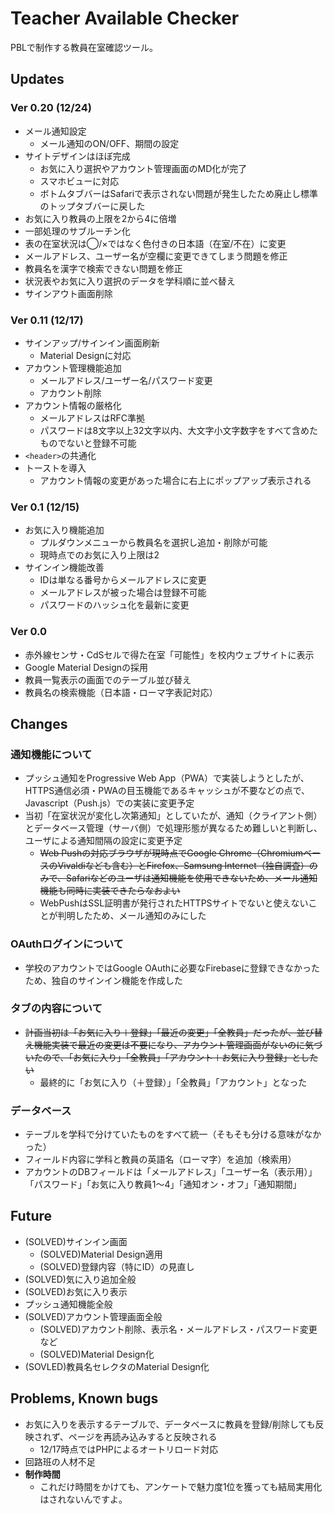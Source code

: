 # Teacher Available Checker

PBLで制作する教員在室確認ツール。

## Updates

### Ver 0.20 (12/24)

- メール通知設定
  - メール通知のON/OFF、期間の設定
- サイトデザインはほぼ完成
  - お気に入り選択やアカウント管理画面のMD化が完了
  - スマホビューに対応
  - ボトムタブバーはSafariで表示されない問題が発生したため廃止し標準のトップタブバーに戻した
- お気に入り教員の上限を2から4に倍増
- 一部処理のサブルーチン化
- 表の在室状況は◯/×ではなく色付きの日本語（在室/不在）に変更
- メールアドレス、ユーザー名が空欄に変更できてしまう問題を修正
- 教員名を漢字で検索できない問題を修正
- 状況表やお気に入り選択のデータを学科順に並べ替え
- サインアウト画面削除

### Ver 0.11 (12/17)

- サインアップ/サインイン画面刷新
  - Material Designに対応
- アカウント管理機能追加
  - メールアドレス/ユーザー名/パスワード変更
  - アカウント削除
- アカウント情報の厳格化
  - メールアドレスはRFC準拠
  - パスワードは8文字以上32文字以内、大文字小文字数字をすべて含めたものでないと登録不可能
- `<header>`の共通化
- トーストを導入
  - アカウント情報の変更があった場合に右上にポップアップ表示される

### Ver 0.1 (12/15)

- お気に入り機能追加
  - プルダウンメニューから教員名を選択し追加・削除が可能
  - 現時点でのお気に入り上限は2
- サインイン機能改善
  - IDは単なる番号からメールアドレスに変更
  - メールアドレスが被った場合は登録不可能
  - パスワードのハッシュ化を最新に変更

### Ver 0.0
- 赤外線センサ・CdSセルで得た在室「可能性」を校内ウェブサイトに表示
- Google Material Designの採用
- 教員一覧表示の画面でのテーブル並び替え
- 教員名の検索機能（日本語・ローマ字表記対応）

## Changes

### 通知機能について

- プッシュ通知をProgressive Web App（PWA）で実装しようとしたが、HTTPS通信必須・PWAの目玉機能であるキャッシュが不要などの点で、Javascript（Push.js）での実装に変更予定
- 当初「在室状況が変化し次第通知」としていたが、通知（クライアント側）とデータベース管理（サーバ側）で処理形態が異なるため難しいと判断し、ユーザによる通知間隔の設定に変更予定
  -	 <del>Web Pushの対応ブラウザが現時点でGoogle Chrome（ChromiumベースのVivaldiなども含む）とFirefox、Samsung Internet（独自調査）のみで、Safariなどのユーザは通知機能を使用できないため、メール通知機能も同時に実装できたらなおよい</del>
  -	 WebPushはSSL証明書が発行されたHTTPSサイトでないと使えないことが判明したため、メール通知のみにした

### OAuthログインについて

- 学校のアカウントではGoogle OAuthに必要なFirebaseに登録できなかったため、独自のサインイン機能を作成した

### タブの内容について
- <del>計画当初は「お気に入り＋登録」「最近の変更」「全教員」だったが、並び替え機能実装で最近の変更は不要になり、アカウント管理画面がないのに気づいたので、「お気に入り」「全教員」「アカウント＋お気に入り登録」としたい</del>
  - 最終的に「お気に入り（＋登録）」「全教員」「アカウント」となった

### データベース
- テーブルを学科で分けていたものをすべて統一（そもそも分ける意味がなかった）
- フィールド内容に学科と教員の英語名（ローマ字）を追加（検索用）
- アカウントのDBフィールドは「メールアドレス」「ユーザー名（表示用）」「パスワード」「お気に入り教員1〜4」「通知オン・オフ」「通知期間」

## Future

- (SOLVED)サインイン画面
  - (SOLVED)Material Design適用
  - (SOLVED)登録内容（特にID）の見直し
- (SOLVED)気に入り追加全般
- (SOLVED)お気に入り表示
- プッシュ通知機能全般
- (SOLVED)アカウント管理画面全般
  - (SOLVED)アカウント削除、表示名・メールアドレス・パスワード変更など
  - (SOLVED)Material Design化
- (SOVLED)教員名セレクタのMaterial Design化

## Problems, Known bugs
- お気に入りを表示するテーブルで、データベースに教員を登録/削除しても反映されず、ページを再読み込みすると反映される
  - 12/17時点ではPHPによるオートリロード対応
- 回路班の人材不足
- **制作時間**
  - これだけ時間をかけても、アンケートで魅力度1位を獲っても結局実用化はされないんですよ。
